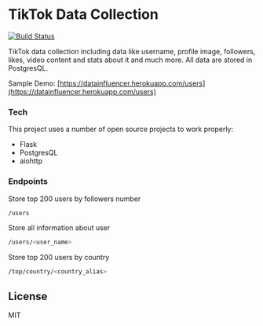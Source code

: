 # TikTok Data Collection

[![Build Status](https://travis-ci.org/joemccann/dillinger.svg?branch=master)](https://travis-ci.org/joemccann/dillinger)

TikTok data collection including data like username, profile image, followers, likes, video content and stats about it and much more. All data are stored in PostgresQL.

Sample Demo:
[https://datainfluencer.herokuapp.com/users](https://datainfluencer.herokuapp.com/users)

### Tech

This project uses a number of open source projects to work properly:

* Flask
* PostgresQL
* aiohttp

### Endpoints
Store top 200 users by followers number
```sh
/users
```

Store all information about user
```sh
/users/<user_name>
```

Store top 200 users by country

```sh
/top/country/<country_alias>
```


License
----

MIT